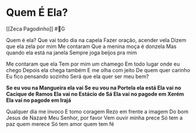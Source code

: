 # Quem É Ela?
[[Zeca Pagodinho]] #🎼️G 

Quem é ela?
Que vai todo dia na capela
Fazer oração, acender vela
Dizem que ela zela por mim
Me contaram
Que a menina moça é donzela
Mas quando ela está na janela
Sempre joga beijos pra mim

Me contaram que ela
Tem por mim um chamego
Em todo lugar onde eu chego
Depois ela chega também
E me olha com jeito
De quem quer carinho
Eu fico pensando sozinho
Será que ela quer ser meu bem?

**Se eu vou na Mangueira ela vai
Se eu vou na Portela ela está
Ela vai no Cacique de Ramos
Ela vai no Estácio de Sá
Ela vai no pagode em Xerém
Ela vai no pagode em Irajá**

Qualquer dia me invoco
E tomo coragem
Rezo em frente a imagem
Do bom Jesus de Nazaré
Meu Senhor, por favor
Vem ouvir minha prece
Só tem a paz quem merece
Só tem amor quem tem fé